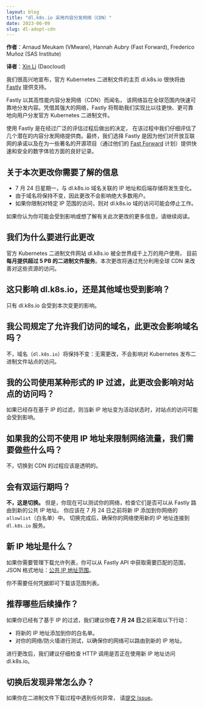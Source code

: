 ```yaml
---
layout: blog
title: "dl.k8s.io 采用内容分发网络（CDN）"
date: 2023-06-09
slug: dl-adopt-cdn
---
```


<!--
layout: blog
title: "dl.k8s.io to adopt a Content Delivery Network"
date: 2023-06-09
slug: dl-adopt-cdn
-->

<!--
**Authors**: Arnaud Meukam (VMware), Hannah Aubry (Fast Forward), Frederico
Muñoz (SAS Institute)
-->
**作者**：Arnaud Meukam (VMware), Hannah Aubry (Fast Forward), Frederico Muñoz (SAS Institute)

**译者**：[Xin Li](https://github.com/my-git9) (Daocloud)

<!--
We're happy to announce that dl.k8s.io, home of the official Kubernetes
binaries, will soon be powered by [Fastly](https://www.fastly.com).

Fastly is known for its high-performance content delivery network (CDN) designed
to deliver content quickly and reliably around the world. With its powerful
network, Fastly will help us deliver official Kubernetes binaries to users
faster and more reliably than ever before.
-->
我们很高兴地宣布，官方 Kubernetes 二进制文件的主页 dl.k8s.io 很快将由
[Fastly](https://www.fastly.com) 提供支持。

Fastly 以其高性能内容分发网络（CDN）而闻名，
该网络旨在全球范围内快速可靠地分发内容。凭借其强大的网络，Fastly
将帮助我们实现比以往更快、更可靠地向用户分发官方 Kubernetes 二进制文件。

<!--
The decision to use Fastly was made after an extensive evaluation process in
which we carefully evaluated several potential content delivery network
providers. Ultimately, we chose Fastly because of their commitment to the open
internet and proven track record of delivering fast and secure digital
experiences to some of the most known open source projects (through their [Fast
Forward](https://www.fastly.com/fast-forward) program).
-->
使用 Fastly 是在经过广泛的评估过程后做出的决定，
在该过程中我们仔细评估了几个潜在的内容分发网络提供商。最终，我们选择
Fastly 是因为他们对开放互联网的承诺以及在为一些著名的开源项目（通过他们的
[Fast Forward](https://www.fastly.com/fast-forward)
计划）提供快速和安全的数字体验方面的良好记录。

<!--
## What you need to know about this change

- On Monday, July 24th, the IP addresses and backend storage associated with the
  dl.k8s.io domain name will change.
- The change will not impact the vast majority of users since the domain
  name will remain the same.
- If you restrict access to specific IP ranges, access to the dl.k8s.io domain
  could stop working.
-->
## 关于本次更改你需要了解的信息

- 7 月 24 日星期一，与 dl.k8s.io 域名关联的 IP 地址和后端存储将发生变化。
- 由于域名将保持不变，因此更改不会影响绝大多数用户。
- 如果你限制对特定 IP 范围的访问，则对 dl.k8s.io 域的访问可能会停止工作。

<!--
If you think you may be impacted or want to know more about this change,
please keep reading.
-->
如果你认为你可能会受到影响或想了解有关此次更改的更多信息，请继续阅读。

<!--
## Why are we making this change

The official Kubernetes binaries site, dl.k8s.io, is used by thousands of users
all over the world, and currently serves _more than 5 petabytes of binaries each
month_. This change will allow us to improve access to those resources by
leveraging a world-wide CDN.
-->
## 我们为什么要进行此更改

官方 Kubernetes 二进制文件网站 dl.k8s.io 被全世界成千上万的用户使用，
目前**每月提供超过 5 PB 的二进制文件服务**。本次更改将通过充分利用全球
CDN 来改善对这些资源的访问。

<!--
## Does this affect dl.k8s.io only, or are other domains also affected?

Only dl.k8s.io will be affected by this change.
-->
## 这只影响 dl.k8s.io，还是其他域也受到影响？

只有 dl.k8s.io 会受到本次变更的影响。

<!--
## My company specifies the domain names that we are allowed to be accessed. Will this change affect the domain name?

No, the domain name (`dl.k8s.io`) will remain the same: no change will be
necessary, and access to the Kubernetes release binaries site should not be
affected.
-->
## 我公司规定了允许我们访问的域名，此更改会影响域名吗？

不，域名（`dl.k8s.io`）将保持不变：无需更改，不会影响对 Kubernetes
发布二进制文件站点的访问。

<!--
## My company uses some form of IP filtering. Will this change affect access to the site?

If IP-based filtering is in place, it’s possible that access to the site will be
affected when the new IP addresses become active.
-->
## 我的公司使用某种形式的 IP 过滤，此更改会影响对站点的访问吗？

如果已经存在基于 IP 的过滤，则当新 IP 地址变为活动状态时，对站点的访问可能会受到影响。

<!--
## If my company doesn’t use IP addresses to restrict network traffic, do we need to do anything?

No, the switch to the CDN should be transparent.
-->
## 如果我的公司不使用 IP 地址来限制网络流量，我们需要做些什么吗？

不，切换到 CDN 的过程应该是透明的。

<!--
## Will there be a dual running period?

**No, it is a cutover.** You can, however, test your networks right now to check
if they can route to the new public IP addresses from Fastly.  You should add
the new IPs to your network's `allowlist` before July 24th. Once the transfer is
complete, ensure your networks use the new IP addresses to connect to
the `dl.k8s.io` service.
-->
## 会有双运行期吗？

**不，这是切换。** 但是，你现在可以测试你的网络，检查它们是否可以从 Fastly
路由到新的公共 IP 地址。 你应该在 7 月 24 日之前将新 IP 添加到你网络的 `allowlist`（白名单）中。
切换完成后，确保你的网络使用新的 IP 地址连接到 `dl.k8s.io` 服务。

<!--
## What are the new IP addresses?

If you need to manage an allow list for downloads, you can get the ranges to
match from the Fastly API, in JSON: [public IP address
ranges](https://api.fastly.com/public-ip-list).  You don't need any credentials
to download that list of ranges.
-->
## 新 IP 地址是什么？

如果你需要管理下载允许列表，你可以从 Fastly API 中获取需要匹配的范围，
JSON 格式地址：[公共 IP 地址范围](https://api.fastly.com/public-ip-list)。

你不需要任何凭据即可下载该范围列表。

<!--
## What next steps would you recommend?

If you have IP-based filtering in place, we recommend the following course of
action **before July, 24th**:
-->
## 推荐哪些后续操作？

如果你已经有了基于 IP 的过滤，我们建议你**在 7 月 24 日**之前采取以下行动：

<!--
- Add the new IP addresses to your allowlist.
- Conduct tests with your networks/firewall to ensure your networks can route to
  the new IP addresses.

After the change is made, we recommend double-checking that HTTP calls are
accessing dl.k8s.io with the new IP addresses.
-->
- 将新的 IP 地址添加到你的白名单。
- 对你的网络/防火墙进行测试，以确保你的网络可以路由到新的 IP 地址。

进行更改后，我们建议仔细检查 HTTP 调用是否正在使用新 IP 地址访问 dl.k8s.io。

<!--
## What should I do if I detect some abnormality after the cutover date?

If you encounter any weirdness during binaries download, please [open an
issue](https://github.com/kubernetes/k8s.io/issues/new/choose).
-->
## 切换后发现异常怎么办？

如果你在二进制文件下载过程中遇到任何异常，
请[提交 Issue](https://github.com/kubernetes/k8s.io/issues/new/choose)。

